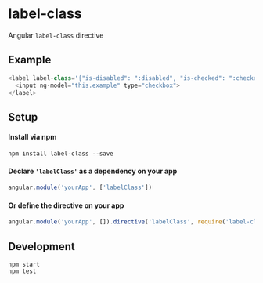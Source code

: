 # label-class
Angular `label-class` directive

## Example

```js
<label label-class='{"is-disabled": ":disabled", "is-checked": ":checked"}'>
  <input ng-model="this.example" type="checkbox">
</label>
```

## Setup

#### Install via npm

```
npm install label-class --save
```

#### Declare `'labelClass'` as a dependency on your app

```js
angular.module('yourApp', ['labelClass'])
```

#### **Or** define the directive on your app

```js
angular.module('yourApp', []).directive('labelClass', require('label-class'))
```

## Development

```
npm start
npm test
```
